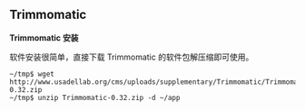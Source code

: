 ## Trimmomatic

**Trimmomatic 安装**

软件安装很简单，直接下载 Trimmomatic 的软件包解压缩即可使用。
```
~/tmp$ wget http://www.usadellab.org/cms/uploads/supplementary/Trimmomatic/Trimmomatic-0.32.zip
~/tmp$ unzip Trimmomatic-0.32.zip -d ~/app
```

